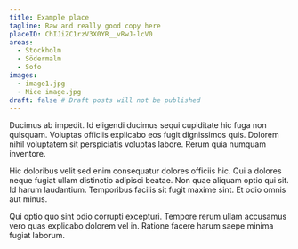 ```yaml
---
title: Example place
tagline: Raw and really good copy here
placeID: ChIJiZC1rzV3X0YR__vRwJ-lcV0
areas:
  - Stockholm
  - Södermalm
  - Sofo
images:
  - image1.jpg
  - Nice image.jpg
draft: false # Draft posts will not be published
---
```


Ducimus ab impedit. Id eligendi ducimus sequi cupiditate hic fuga non quisquam. Voluptas officiis explicabo eos fugit dignissimos quis. Dolorem nihil voluptatem sit perspiciatis voluptas labore. Rerum quia numquam inventore.

Hic doloribus velit sed enim consequatur dolores officiis hic. Qui a dolores neque fugiat ullam distinctio adipisci beatae. Non quae aliquam optio qui sit. Id harum laudantium. Temporibus facilis sit fugit maxime sint. Et odio omnis aut minus.

Qui optio quo sint odio corrupti excepturi. Tempore rerum ullam accusamus vero quas explicabo dolorem vel in. Ratione facere harum saepe minima fugiat laborum.
